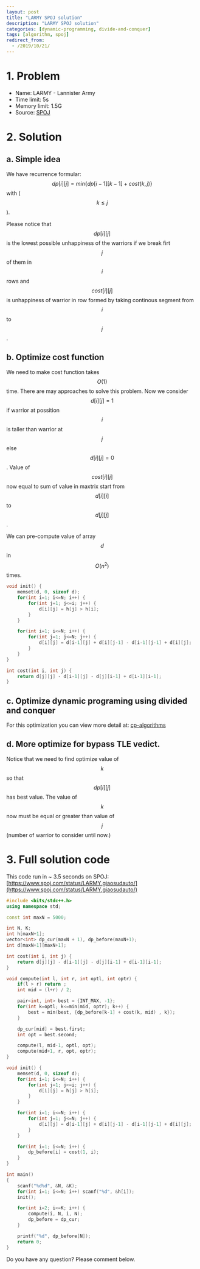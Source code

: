 ```yaml
---
layout: post
title: "LARMY SPOJ solution"
description: "LARMY SPOJ solution"
categories: [dynamic-programming, divide-and-conquer]
tags: [algorithm, spoj]
redirect_from:
  - /2019/10/21/
---
```


# 1. Problem
- Name: LARMY - Lannister Army
- Time limit: 5s
- Memory limit: 1.5G
- Source: [SPOJ](https://www.spoj.com/problems/LARMY/)


# 2. Solution

## a. Simple idea
We have recurrence formular:
$$dp[i][j] = min\{dp[i-1][k-1] + cost(k,j)\}$$ with ($$k \leq j$$).

Please notice that $$dp[i][j]$$ is the lowest possible unhappiness of the warriors if we break firt $$j$$ of them in $$i$$ rows
and $$cost[i][j]$$ is unhappiness of warrior in row formed by taking continous segment from $$i$$ to $$j$$.

## b. Optimize cost function
We need to make cost function takes $$O(1)$$ time. There are may approaches to solve this problem. Now we consider $$d[i][j] = 1$$ if warrior at possition $$i$$ is taller than warrior at $$j$$ else $$d[i][j] = 0$$. Value of $$cost[i][j]$$ now equal to sum of value in maxtrix start from $$d[i][i]$$ to $$d[j][j]$$.

We can pre-compute value of array $$d$$ in $$O(n^2)$$ times.

~~~ cpp
void init() {
    memset(d, 0, sizeof d);
    for(int i=1; i<=N; i++) {
        for(int j=1; j<=i; j++) {
            d[i][j] = h[j] > h[i];
        }
    }

    for(int i=1; i<=N; i++) {
        for(int j=1; j<=N; j++) {
            d[i][j] = d[i-1][j] + d[i][j-1] - d[i-1][j-1] + d[i][j];
        }
    }
}

int cost(int i, int j) {
    return d[j][j] - d[i-1][j] - d[j][i-1] + d[i-1][i-1];
}
~~~

## c. Optimize dynamic programing using divided and conquer
For this optimization you can view more detail at: [cp-algorithms](https://cp-algorithms.com/dynamic_programming/divide-and-conquer-dp.html)

## d. More optimize for bypass TLE vedict.
Notice that we need to find optimize value of $$k$$ so that $$dp[i][j]$$ has best value. The value of $$k$$ now must be equal or greater than value of $$j$$ (number of warrior to consider until now.)

# 3. Full solution code
This code run in ~ 3.5 seconds on SPOJ: [https://www.spoj.com/status/LARMY,giaosudauto/](https://www.spoj.com/status/LARMY,giaosudauto/)
~~~ cpp
#include <bits/stdc++.h>
using namespace std;

const int maxN = 5000;

int N, K; 
int h[maxN+1];
vector<int> dp_cur(maxN + 1), dp_before(maxN+1);
int d[maxN+1][maxN+1];

int cost(int i, int j) {
    return d[j][j] - d[i-1][j] - d[j][i-1] + d[i-1][i-1];
}

void compute(int l, int r, int optl, int optr) {
    if(l > r) return ;
    int mid = (l+r) / 2;

    pair<int, int> best = {INT_MAX, -1};
    for(int k=optl; k<=min(mid, optr); k++) {
        best = min(best, {dp_before[k-1] + cost(k, mid) , k});
    }

    dp_cur[mid] = best.first;
    int opt = best.second;

    compute(l, mid-1, optl, opt);
    compute(mid+1, r, opt, optr);
}

void init() {
    memset(d, 0, sizeof d);
    for(int i=1; i<=N; i++) {
        for(int j=1; j<=i; j++) {
            d[i][j] = h[j] > h[i];
        }
    }

    for(int i=1; i<=N; i++) {
        for(int j=1; j<=N; j++) {
            d[i][j] = d[i-1][j] + d[i][j-1] - d[i-1][j-1] + d[i][j];
        }
    }

    for(int i=1; i<=N; i++) {
        dp_before[i] = cost(1, i);
    }
}

int main()
{
    scanf("%d%d", &N, &K);
    for(int i=1; i<=N; i++) scanf("%d", &h[i]);
    init();

    for(int i=2; i<=K; i++) {
        compute(i, N, i, N);
        dp_before = dp_cur;
    }

    printf("%d", dp_before[N]);
    return 0;
}
~~~

Do you have any question? Please comment below.